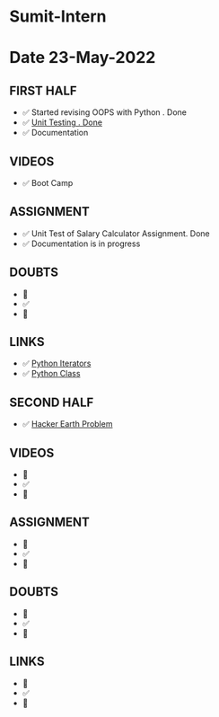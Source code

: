 # Sumit-Intern

# Date 23-May-2022


## FIRST HALF

- ✅ Started revising OOPS with Python . Done
- ✅ [Unit Testing . Done](https://github.com/sp18-interns/Sumit-Intern/blob/main/23-May-2022/Unit_Test.md)
- ✅ Documentation

## VIDEOS
- ✅ Boot Camp


## ASSIGNMENT 
- ✅ Unit Test of Salary Calculator Assignment. Done
- ✅ Documentation is in progress

## DOUBTS
- 🚧 
- ✅
- 🚫


## LINKS
- ✅ [Python Iterators](https://www.w3schools.com/python/python_iterators.asp)
- ✅ [Python Class](https://www.w3schools.com/python/python_classes.asp)


## SECOND HALF 
- ✅ [Hacker Earth Problem]()
## VIDEOS
- 🚧 
- ✅
- 🚫



## ASSIGNMENT
- 🚧 
- ✅
- 🚫



## DOUBTS
- 🚧 
- ✅
- 🚫



## LINKS

- 🚧 
- ✅
- 🚫


